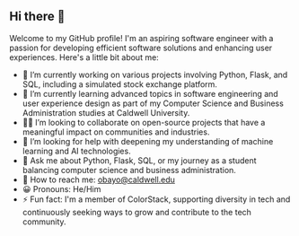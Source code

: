 ## Hi there 👋

Welcome to my GitHub profile! I'm an aspiring software engineer with a passion for developing efficient software solutions and enhancing user experiences. Here's a little bit about me:

- 🔗 I’m currently working on various projects involving Python, Flask, and SQL, including a simulated stock exchange platform.
- 🌱 I’m currently learning advanced topics in software engineering and user experience design as part of my Computer Science and Business Administration studies at Caldwell University.
- 👯‍♂️ I’m looking to collaborate on open-source projects that have a meaningful impact on communities and industries.
- 🤔 I’m looking for help with deepening my understanding of machine learning and AI technologies.
- 💬 Ask me about Python, Flask, SQL, or my journey as a student balancing computer science and business administration.
- 📧 How to reach me: [obayo@caldwell.edu](mailto:obayo@caldwell.edu)
- 😀 Pronouns: He/Him
- ⚡ Fun fact: I'm a member of ColorStack, supporting diversity in tech and continuously seeking ways to grow and contribute to the tech community.
